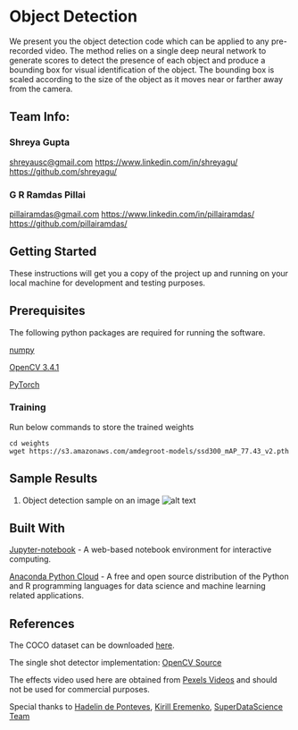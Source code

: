 # Object Detection

We present you the object detection code which can be applied to any pre-recorded video. The method relies on a single deep neural network to generate scores to detect the presence of each object and produce a bounding box for visual identification of the object. The bounding box is scaled according to the size of the object as it moves near or farther away from the camera. 


## Team Info:
### Shreya Gupta
shreyausc@gmail.com
https://www.linkedin.com/in/shreyagu/
https://github.com/shreyagu/

### G R Ramdas Pillai
pillairamdas@gmail.com
https://www.linkedin.com/in/pillairamdas/
https://github.com/pillairamdas/

## Getting Started
These instructions will get you a copy of the project up and running on your local machine for development and testing purposes.

## Prerequisites
The following python packages are required for running the software.


[numpy](http://www.numpy.org/)

[OpenCV 3.4.1](https://github.com/opencv/opencv)

[PyTorch](https://pytorch.org/docs/stable/index.html)


### Training
Run below commands to store the trained weights
```
cd weights
wget https://s3.amazonaws.com/amdegroot-models/ssd300_mAP_77.43_v2.pth
```

## Sample Results

1. Object detection sample on an image
![alt text](https://raw.githubusercontent.com/shreyagu/ObjectDetection/master/sample_results/output.jpeg)

## Built With
[Jupyter-notebook](http://jupyter.org/) - A web-based notebook environment for interactive computing.

[Anaconda Python Cloud](https://anaconda.org/anaconda/python) - A free and open source distribution of the Python and R programming languages for data science and machine learning related applications.

## References
The COCO dataset can be downloaded [here](http://cocodataset.org/#download).


The single shot detector implementation:
[OpenCV Source](https://github.com/amdegroot/ssd.pytorch)

The effects video used here are obtained from [Pexels Videos](https://videos.pexels.com/) and should not be used for commercial purposes.

Special thanks to [Hadelin de Ponteves](https://linkedin.com/in/hadelin-de-ponteves-1425ba5b), [Kirill Eremenko](https://linkedin.com/in/keremenko), [SuperDataScience Team](https://linkedin.com/company/superdatascience)
